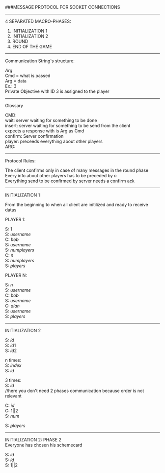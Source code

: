 ###MESSAGE PROTOCOL FOR SOCKET CONNECTIONS


------------------------------------------

4 SEPARATED MACRO-PHASES:<br />

1) INITIALIZATION 1<br />
2) INITIALIZATION 2<br />
3) ROUND<br />
4) END OF THE GAME<br />

------------------------------------------

Communication String's structure:

<Cmd>$Arg$<br />
Cmd = what is passed<br />
Arg = data<br />
Ex.:
<privobj>$3$<br />
Private Objective with ID 3 is assigned to the player<br />

------------------------------------------

Glossary<br />

CMD:<br />
wait: server waiting for something to be done<br />
insert: server waiting for something to be send from the client<br />
        expects a response with is Arg as Cmd<br />
confirm: Server confirmation<br />
player: preceeds everything about other players<br />
ARG:<br />

------------------------------------------

Protocol Rules:<br />

The client confirms only in case of many messages in the round phase<br />
Every info about other players has to be preceded by <player>$n$<br />
Everything send to be confirmed by server needs a confirm ack<br />

------------------------------------------

INITIALIZATION 1<br />

From the beginning to when all client are initilized and ready to receive datas<br />

PLAYER 1:<br />

S: <player>$1$<br />
S: <insert>$username$<br />
C: <username>$bob$<br />
S: <confirm>$username$<br />
S: <insert>$numplayers$<br />
C: <numplayers>$n$<br />
S: <confirm>$numplayers$<br />
S: <wait>$players$<br />


PLAYER N:<br />

S: <player>$n$<br />
S: <insert>$username$<br />
C: <username>$bob$<br />
S: <insert>$username$<br />
C: <username>$alan$<br />
S: <confirm>$username$<br />
S: <wait>$players$<br />

---------------------------------------

INITIALIZATION 2<br />

S: <privobj>$id$<br />
S: <scheme>$id1$<br />
S: <scheme>$id2$<br />

n times:<br />
S: <scoremarker>$index$<br />
S: <index>$id$<br />

3 times:<br />
S: <pubobj>$id$<br />
//here you don't need 2 phases communication because order is not relevant<br />

C: <scheme>$id$<br />
C: <fb>$1||2$<br />
S: <favtokens>$num$<br />

S: <wait>$players$<br />

--------------------------------------

INITIALIZATION 2: PHASE 2<br />
Everyone has chosen his schemecard<br />

S: <player>$id$<br />
S: <scheme>$id$<br />
S: <fb>$1||2$<br />
